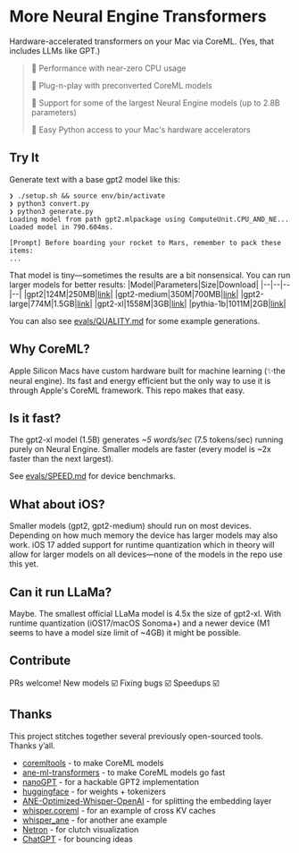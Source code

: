 # More Neural Engine Transformers

Hardware-accelerated transformers on your Mac via CoreML. (Yes, that includes LLMs like GPT.)

> 🔋 Performance with near-zero CPU usage
>
> 🔌 Plug-n-play with preconverted CoreML models
>
> 🦍 Support for some of the largest Neural Engine models (up to 2.8B parameters)
>
> 🐍 Easy Python access to your Mac's hardware accelerators

## Try It
Generate text with a base gpt2 model like this:
```
❯ ./setup.sh && source env/bin/activate
❯ python3 convert.py
❯ python3 generate.py
Loading model from path gpt2.mlpackage using ComputeUnit.CPU_AND_NE...
Loaded model in 790.604ms.

[Prompt] Before boarding your rocket to Mars, remember to pack these items:
...
```

That model is tiny—sometimes the results are a bit nonsensical. You can run larger models for better results:
|Model|Parameters|Size|Download|
|--|--|--|--|
|gpt2|124M|250MB|[link](https://github.com/smpanaro/more-ane-transformers/releases/tag/v0-2023-April-02)|
|gpt2-medium|350M|700MB|[link](https://github.com/smpanaro/more-ane-transformers/releases/tag/v0-2023-April-02)|
|gpt2-large|774M|1.5GB|[link](https://github.com/smpanaro/more-ane-transformers/releases/tag/v0-2023-April-02)|
|gpt2-xl|1558M|3GB|[link](https://github.com/smpanaro/more-ane-transformers/releases/tag/v0-2023-April-02)|
|pythia-1b|1011M|2GB|[link](https://github.com/smpanaro/more-ane-transformers/releases/tag/v0-2023-May-29)|

You can also see [evals/QUALITY.md](evals/QUALITY.md) for some example generations.

## Why CoreML?
Apple Silicon Macs have custom hardware built for machine learning (✨the neural engine). Its fast and energy efficient but the only way to use it is through Apple's CoreML framework. This repo makes that easy.

## Is it fast?
The gpt2-xl model (1.5B) generates *~5 words/sec* (7.5 tokens/sec) running purely on Neural Engine. Smaller models are faster (every model is ~2x faster than the next largest).

See [evals/SPEED.md](evals/SPEED.md) for device benchmarks.

## What about iOS?
Smaller models (gpt2, gpt2-medium) should run on most devices. Depending on how much memory the device has larger models may also work. iOS 17 added support for runtime quantization which in theory will allow for larger models on all devices—none of the models in the repo use this yet.

## Can it run LLaMa?
Maybe. The smallest official LLaMa model is 4.5x the size of gpt2-xl. With runtime quantization (iOS17/macOS Sonoma+) and a newer device (M1 seems to have a model size limit of ~4GB) it might be possible.

## Contribute
PRs welcome! New models ☑️ Fixing bugs ☑️ Speedups ☑️

## Thanks
This project stitches together several previously open-sourced tools. Thanks y’all.
- [coremltools](https://github.com/apple/coremltools) - to make CoreML models
- [ane-ml-transformers](https://github.com/apple/ml-ane-transformers) - to make CoreML models go fast
- [nanoGPT](https://github.com/karpathy/nanoGPT) - for a hackable GPT2 implementation
- [huggingface](https://huggingface.co) - for weights + tokenizers
- [ANE-Optimized-Whisper-OpenAI](https://github.com/RobertRiachi/ANE-Optimized-Whisper-OpenAI) - for splitting the embedding layer
- [whisper.coreml](https://github.com/wangchou/whisper.coreml) - for an example of cross KV caches
- [whisper_ane](https://github.com/Synopsis/whisper_ane) - for another ane example
- [Netron](https://netron.app) - for clutch visualization
- [ChatGPT](http://chat.openai.com) - for bouncing ideas
